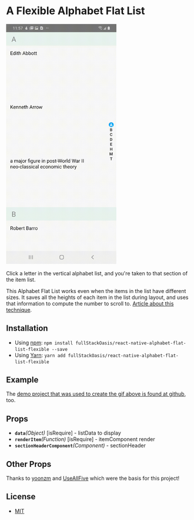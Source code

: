 # A Flexible Alphabet Flat List

<img alt="scroll to item" src="https://github.com/fullStackOasis/react-native-alphabet-flat-list-flexible/raw/master/images/react-native-alphabet-flat-list-flexible-demo.gif" width="300">

Click a letter in the vertical alphabet list, and you're taken to that section of the item list.

This Alphabet Flat List works even when the items in the list have different sizes. It saves all the heights of each item in the list during layout, and uses that information to compute the number to scroll to. [Article about this technique](https://aboutreact.com/scroll_to_a_specific_item_in_scrollview_list_view/).

## Installation

- Using [npm](https://www.npmjs.com/#getting-started): `npm install fullStackOasis/react-native-alphabet-flat-list-flexible --save`
- Using [Yarn](https://yarnpkg.com/): `yarn add fullStackOasis/react-native-alphabet-flat-list-flexible`

## Example

The [demo project that was used to create the gif above is found at github](https://github.com/fullStackOasis/react-native-alphabet-flat-list-flexible-demo), too.

## Props
- **`data`**_(Object)_ [isRequire] - listData to display
- **`renderItem`**_(Function)_ [isRequire] - itemComponent render
- **`sectionHeaderComponent`**_(Component)_ - sectionHeader

## Other Props

Thanks to [yoonzm](https://github.com/yoonzm/react-native-alphabet-flat-list) and [UseAllFive](https://github.com/UseAllFive/react-native-alphabet-flat-list) which were the basis for this project!

## License

- [MIT](LICENSE)
